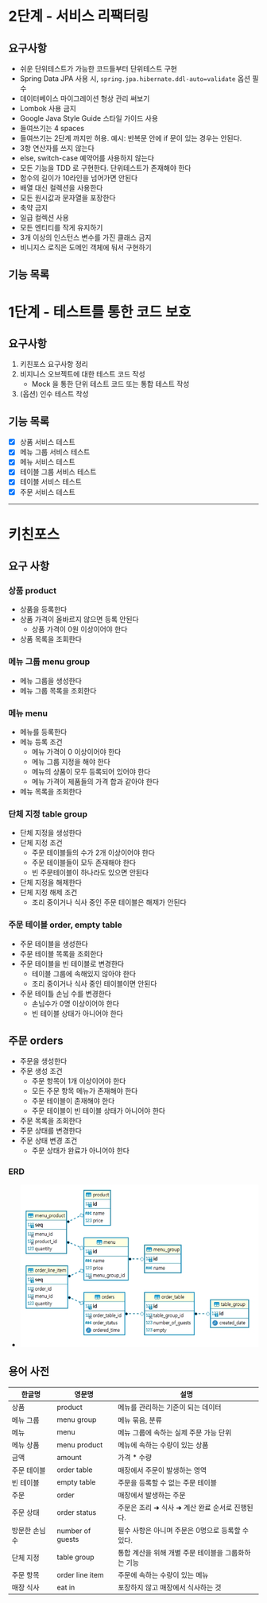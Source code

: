 # 2단계 - 서비스 리팩터링

## 요구사항

- 쉬운 단위테스트가 가능한 코드들부터 단위테스트 구현
- Spring Data JPA 사용 시, `spring.jpa.hibernate.ddl-auto=validate` 옵션 필수
- 데이터베이스 마이그레이션 형상 관리 써보기
- Lombok 사용 금지
- Google Java Style Guide 스타일 가이드 사용
- 들여쓰기는 4 spaces
- 들여쓰기는 2단계 까지만 허용. 예시: 반복문 안에 if 문이 있는 경우는 안된다.
- 3항 연산자를 쓰지 않는다
- else, switch-case 예약어를 사용하지 않는다
- 모든 기능을 TDD 로 구현한다. 단위테스트가 존재해야 한다
- 함수의 길이가 10라인을 넘어가면 안된다
- 배열 대신 컬렉션을 사용한다
- 모든 원시값과 문자열을 포장한다
- 축약 금지
- 일급 컬렉션 사용
- 모든 엔티티를 작게 유지하기
- 3개 이상의 인스턴스 변수를 가진 클래스 금지
- 비니지스 로직은 도메인 객체에 둬서 구현하기

## 기능 목록

# 1단계 - 테스트를 통한 코드 보호

## 요구사항

1. 키친포스 요구사항 정리
2. 비지니스 오브젝트에 대한 테스트 코드 작성
    - Mock 을 통한 단위 테스트 코드 또는 통합 테스트 작성
3. (옵션) 인수 테스트 작성

## 기능 목록

- [x] 상품 서비스 테스트
- [x] 메뉴 그룹 서비스 테스트
- [x] 메뉴 서비스 테스트
- [x] 테이블 그룹 서비스 테스트
- [x] 테이블 서비스 테스트
- [x] 주문 서비스 테스트

----

# 키친포스

## 요구 사항

### 상품 product

- 상품을 등록한다
- 상품 가격이 올바르지 않으면 등록 안된다
    - 상품 가격이 0원 이상이어야 한다
- 상품 목록을 조회한다

### 메뉴 그룹 menu group

- 메뉴 그룹을 생성한다
- 메뉴 그룹 목록을 조회한다

### 메뉴 menu

- 메뉴를 등록한다
- 메뉴 등록 조건
    - 메뉴 가격이 0 이상이어야 한다
    - 메뉴 그룹 지정을 해야 한다
    - 메뉴의 상품이 모두 등록되어 있어야 한다
    - 메뉴 가격이 제품들의 가격 합과 같아야 한다
- 메뉴 목록을 조회한다

### 단체 지정 table group

- 단체 지정을 생성한다
- 단체 지정 조건
    - 주문 테이블들의 수가 2개 이상이어야 한다
    - 주문 테이블들이 모두 존재해야 한다
    - 빈 주문테이블이 하나라도 있으면 안된다
- 단체 지정을 해제한다
- 단체 지정 해제 조건
    - 조리 중이거나 식사 중인 주문 테이블은 해제가 안된다

### 주문 테이블 order, empty table

- 주문 테이블을 생성한다
- 주문 테이블 목록을 조회한다
- 주문 테이블을 빈 테이블로 변경한다
    - 테이블 그룹에 속해있지 않아야 한다
    - 조리 중이거나 식사 중인 테이블이면 안된다
- 주문 테이틀 손님 수를 변경한다
    - 손님수가 0명 이상이어야 한다
    - 빈 테이블 상태가 아니어야 한다

## 주문 orders

- 주문을 생성한다
- 주문 생성 조건
    - 주문 항목이 1개 이상이어야 한다
    - 모든 주문 항목 메뉴가 존재해야 한다
    - 주문 테이블이 존재해야 한다
    - 주문 테이블이 빈 테이블 상태가 아니어야 한다
- 주문 목록을 조회한다
- 주문 상태를 변경한다
- 주문 상태 변경 조건
    - 주문 상태가 완료가 아니어야 한다

### ERD

- ![ERD](./docs/ERD_V1.jpg)

## 용어 사전

| 한글명 | 영문명 | 설명 |
| --- | --- | --- |
| 상품 | product | 메뉴를 관리하는 기준이 되는 데이터 |
| 메뉴 그룹 | menu group | 메뉴 묶음, 분류 |
| 메뉴 | menu | 메뉴 그룹에 속하는 실제 주문 가능 단위 |
| 메뉴 상품 | menu product | 메뉴에 속하는 수량이 있는 상품 |
| 금액 | amount | 가격 * 수량 |
| 주문 테이블 | order table | 매장에서 주문이 발생하는 영역 |
| 빈 테이블 | empty table | 주문을 등록할 수 없는 주문 테이블 |
| 주문 | order | 매장에서 발생하는 주문 |
| 주문 상태 | order status | 주문은 조리 ➜ 식사 ➜ 계산 완료 순서로 진행된다. |
| 방문한 손님 수 | number of guests | 필수 사항은 아니며 주문은 0명으로 등록할 수 있다. |
| 단체 지정 | table group | 통합 계산을 위해 개별 주문 테이블을 그룹화하는 기능 |
| 주문 항목 | order line item | 주문에 속하는 수량이 있는 메뉴 |
| 매장 식사 | eat in | 포장하지 않고 매장에서 식사하는 것 |
